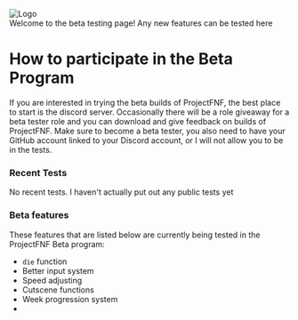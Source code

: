 ![Logo](https://u.cubeupload.com/Aflac/bea.gif)\
Welcome to the beta testing page! Any new features can be tested here
# How to participate in the Beta Program
If you are interested in trying the beta builds of ProjectFNF, the best place to start is the discord server. Occasionally there will be a role giveaway for a beta tester role and you can download and give feedback on builds of ProjectFNF. Make sure to become a beta tester, you also need to have your GitHub account linked to your Discord account, or I will not allow you to be in the tests.

### Recent Tests
No recent tests. I haven't actually put out any public tests yet

### Beta features
These features that are listed below are currently being tested in the ProjectFNF Beta program:
- `die` function
- Better input system
- Speed adjusting
- Cutscene functions
- Week progression system
- 
